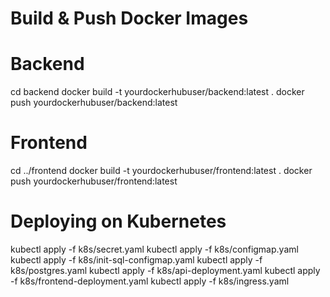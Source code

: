 # Build & Push Docker Images

# Backend
cd backend
docker build -t yourdockerhubuser/backend:latest .
docker push yourdockerhubuser/backend:latest

# Frontend
cd ../frontend
docker build -t yourdockerhubuser/frontend:latest .
docker push yourdockerhubuser/frontend:latest


# Deploying on Kubernetes

kubectl apply -f k8s/secret.yaml
kubectl apply -f k8s/configmap.yaml
kubectl apply -f k8s/init-sql-configmap.yaml
kubectl apply -f k8s/postgres.yaml
kubectl apply -f k8s/api-deployment.yaml
kubectl apply -f k8s/frontend-deployment.yaml
kubectl apply -f k8s/ingress.yaml
